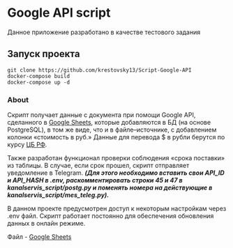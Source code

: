 # Google API script
Данное приложение разработано в качестве тестового задания

## Запуск проекта
```
git clone https://github.com/krestovsky13/Script-Google-API
docker-compose build
docker-compose up -d
```
### About
   Скрипт получает данные с документа при помощи Google API, сделанного в [Google Sheets](https://docs.google.com/spreadsheets/d/1ePBybqdcsNvbyiLHFNkAJ1iA1ln0Yw1OaGUwTB-xxrk/edit#gid=525364213), которые добавляются в БД (на основе PostgreSQL), в том же виде, что и в файле–источнике, с добавлением колонки «стоимость в руб.» Данные для перевода $ в рубли берутся по курсу [ЦБ РФ](https://www.cbr.ru/development/SXML/).
    
   Также разработан функционал проверки соблюдения «срока поставки» из таблицы. В случае, если срок прошел, скрипт отправляет уведомление в Telegram. ***(Для этого необходимо вставить свои API_ID и API_HASH в .env, раскомментировать строки 45 и 47 в kanalservis_script/postg.py и поменять номера на действующие в kanalservis_script/mes_teleg.py).***
    
   В данном проекте предусмотрен доступ к некоторым настройкам через .env файл. Скрипт работает постоянно для обеспечения обновления данных в онлайн режиме.

Файл - [Google Sheets](https://docs.google.com/spreadsheets/d/1ePBybqdcsNvbyiLHFNkAJ1iA1ln0Yw1OaGUwTB-xxrk/edit#gid=525364213)
